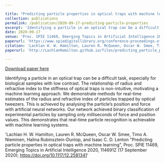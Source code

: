 ```yaml
---

title: "Predicting particle properties in optical traps with machine learning"
collection: publications
permalink: /publication/2020-09-17-predicting-particle-properties
excerpt: 'Identifying a particle in an optical trap can be a difficult task, especially for biological samples with low contrast. The relationship of radius and refractive index to the stiffness of optical traps is non-intuitive, motivating a machine learning approach. We demonstrate methods for real-time estimates of the radius and refractive index of particles trapped by optical tweezers. This is achieved by analysing the particle’s position and force with artificial neural networks. Our network achieved binary classification of experimental particles by sampling only milliseconds of force and position values. This demonstrates that real-time particle recognition is achievable with machine learning systems.'
date: 2020-09-17
venue: 'Proc. SPIE 11469, Emerging Topics in Artificial Intelligence 2020'
paperurl: 'https://www.spiedigitallibrary.org/conference-proceedings-of-spie/11469/114691Z/Predicting-particle-properties-in-optical-traps-with-machine-learning/10.1117/12.2581341.short?SSO=1'
citation: 'Lachlan H. W. Hamilton, Lauren R. McQueen, Oscar W. Smee, Timo A. Nieminen, Halina Rubinsztein-Dunlop, and Isaac C. D. Lenton "Predicting particle properties in optical traps with machine learning", Proc. SPIE 11469, Emerging Topics in Artificial Intelligence 2020, 114691Z (17 September 2020); https://doi.org/10.1117/12.2581341'
paperurl: 'http://LachlanHamilton.github.io/files/predicting_particle_properties_in_optical_traps_with_machine_learning.pdf'

---
```


[Download paper here](http://LachlanHamilton.github.io/files/predicting_particle_properties_in_optical_traps_with_machine_learning.pdf)

Identifying a particle in an optical trap can be a difficult task, especially for biological samples with low contrast. The relationship of radius and refractive index to the stiffness of optical traps is non-intuitive, motivating a machine learning approach. We demonstrate methods for real-time estimates of the radius and refractive index of particles trapped by optical tweezers. This is achieved by analysing the particle’s position and force with artificial neural networks. Our network achieved binary classification of experimental particles by sampling only milliseconds of force and position values. This demonstrates that real-time particle recognition is achievable with machine learning systems.


'Lachlan H. W. Hamilton, Lauren R. McQueen, Oscar W. Smee, Timo A. Nieminen, Halina Rubinsztein-Dunlop, and Isaac C. D. Lenton "Predicting particle properties in optical traps with machine learning", Proc. SPIE 11469, Emerging Topics in Artificial Intelligence 2020, 114691Z (17 September 2020); https://doi.org/10.1117/12.2581341'